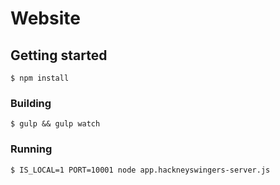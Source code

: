 # Website

## Getting started

    $ npm install

### Building

    $ gulp && gulp watch

### Running

    $ IS_LOCAL=1 PORT=10001 node app.hackneyswingers-server.js


    
